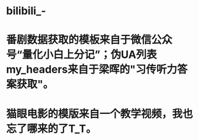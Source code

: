 # bilibili_-
# 番剧数据获取的模板来自于微信公众号“量化小白上分记”；伪UA列表my_headers来自于梁晖的"习传听力答案获取"。
# 猫眼电影的模版来自一个教学视频，我也忘了哪来的了T_T。
